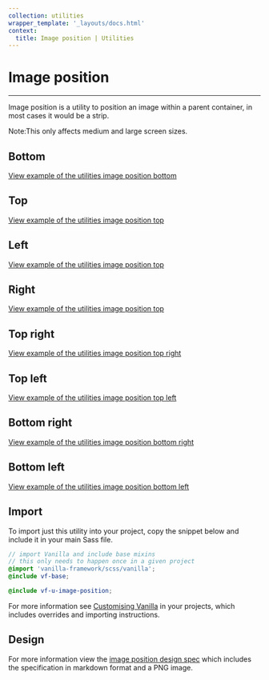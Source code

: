 ```yaml
---
collection: utilities
wrapper_template: '_layouts/docs.html'
context:
  title: Image position | Utilities
---
```


# Image position

<hr>

Image position is a utility to position an image within a parent container, in
most cases it would be a strip.

<div class="p-notification--information">
  <p class="p-notification__response">
    <span class="p-notification__status">Note:</span>This only affects medium and large screen sizes.
  </p>
</div>

## Bottom

<div class="embedded-example"><a href="/docs/examples/utilities/image-position/bottom/" class="js-example">
View example of the utilities image position bottom
</a></div>

## Top

<div class="embedded-example"><a href="/docs/examples/utilities/image-position/top/" class="js-example">
View example of the utilities image position top
</a></div>

## Left

<div class="embedded-example"><a href="/docs/examples/utilities/image-position/left/" class="js-example">
View example of the utilities image position top
</a></div>

## Right

<div class="embedded-example"><a href="/docs/examples/utilities/image-position/right/" class="js-example">
View example of the utilities image position top
</a></div>

## Top right

<div class="embedded-example"><a href="/docs/examples/utilities/image-position/top-right/" class="js-example">
View example of the utilities image position top right
</a></div>

## Top left

<div class="embedded-example"><a href="/docs/examples/utilities/image-position/top-left/" class="js-example">
View example of the utilities image position top left
</a></div>

## Bottom right

<div class="embedded-example"><a href="/docs/examples/utilities/image-position/bottom-right/" class="js-example">
View example of the utilities image position bottom right
</a></div>

## Bottom left

<div class="embedded-example"><a href="/docs/examples/utilities/image-position/bottom-left/" class="js-example">
View example of the utilities image position bottom left
</a></div>

## Import

To import just this utility into your project, copy the snippet below and include it in your main Sass file.

```scss
// import Vanilla and include base mixins
// this only needs to happen once in a given project
@import 'vanilla-framework/scss/vanilla';
@include vf-base;

@include vf-u-image-position;
```

For more information see [Customising Vanilla](/docs/customising-vanilla/) in your projects, which includes overrides and importing instructions.

## Design

For more information view the [image position design spec](https://github.com/ubuntudesign/vanilla-design/tree/master/Image%20position) which includes the specification in markdown format and a PNG image.
